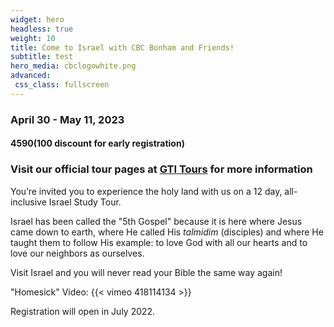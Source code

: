 ```yaml
---
widget: hero
headless: true
weight: 10
title: Come to Israel with CBC Bonham and Friends!
subtitle: test
hero_media: cbclogowhite.png 
advanced:
 css_class: fullscreen
---
```



### April 30 - May 11, 2023 

#### $4590 ($100 discount for early registration)

### Visit our official tour pages at [GTI Tours](https://gtitours.org/trip/cbcbonham) for more information

You’re invited you to experience the holy land with us on a 12 day, all-inclusive Israel Study Tour.

Israel has been called the "5th Gospel" because it is here where Jesus came down to earth, where He called His _talmidim_ (disciples) and where He taught them to follow His example: to love God with all our hearts and to love our neighbors as ourselves.

Visit Israel and you will never read your Bible the same way again!

"Homesick" Video:
{{< vimeo 418114134 >}}





Registration will open in July 2022.